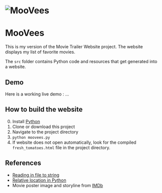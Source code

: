 # ![MooVees](http://via.placeholder.com/850x150)
# MooVees
This is my version of the Movie Trailer Website project. The website displays my list of favorite movies.

The `src` folder contains Python code and resources that get generated into a website.


## Demo
Here is a working live demo :  ...


## How to build the website
0. Install [Python](https://www.python.org)
0. Clone or download this project
0. Navigate to the project directory
0. `python moovees.py`
0. If website does not open automatically, look for the compiled `fresh_tomatoes.html` file in the project directory.


## References

- [Reading in file to string](https://stackoverflow.com/questions/8369219/how-do-i-read-a-text-file-into-a-string-variable-in-python)
- [Relative location in Python](https://stackoverflow.com/questions/7165749/open-file-in-a-relative-location-in-python)
- Movie poster image and storyline from [IMDb](http://www.imdb.com)